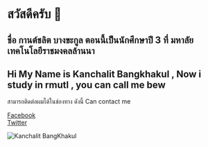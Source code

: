 # สวัสดีครับ 👋
## ชื่อ กานต์ชลิต บางขะกูล ตอนนี้เป็นนักศึกษาปี 3 ที่ มหาลัยเทคโนโลยีราชมงคลล้านนา
## Hi My Name is Kanchalit Bangkhakul , Now i study in rmutl , you can call me bew

สามารถติดต่อผมได้ในช่องทาง ดังนี้
Can contact me

[Facebook](https://www.facebook.com/kanchalit.bangkakal.5/)<br>
[Twitter](https://twitter.com/J9_8096)<br>

![Kanchalit BangKhakul](https://media.discordapp.net/attachments/865878529290928148/1044957255105253466/315015506_1342527562950486_767612695787642434_n.jpg?width=384&height=683)



<!--
**kanchalit63/kanchalit63** is a ✨ _special_ ✨ repository because its `README.md` (this file) appears on your GitHub profile.

Here are some ideas to get you started:

- 🔭 I’m currently working on ...
- 🌱 I’m currently learning ...
- 👯 I’m looking to collaborate on ...
- 🤔 I’m looking for help with ...
- 💬 Ask me about ...
- 📫 How to reach me: ...
- 😄 Pronouns: ...
- ⚡ Fun fact: ...
-->
